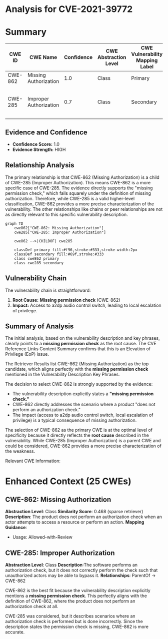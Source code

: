 # Analysis for CVE-2021-39772

# Summary
| CWE ID | CWE Name | Confidence | CWE Abstraction Level | CWE Vulnerability Mapping Label | CWE-Vulnerability Mapping Notes |
|---|---|---|---|---|---|
| CWE-862 | Missing Authorization | 1.0 | Class | Primary | Allowed-with-Review |
| CWE-285 | Improper Authorization | 0.7 | Class | Secondary | Allowed-with-Review, Parent of CWE-862 |

## Evidence and Confidence

*   **Confidence Score:** 1.0
*   **Evidence Strength:** HIGH

## Relationship Analysis
The primary relationship is that CWE-862 (Missing Authorization) is a child of CWE-285 (Improper Authorization). This means CWE-862 is a more specific case of CWE-285. The evidence directly supports the "missing permission check," which falls squarely under the definition of missing authorization. Therefore, while CWE-285 is a valid higher-level classification, CWE-862 provides a more precise characterization of the vulnerability. The other relationships like chains or peer relationships are not as directly relevant to this specific vulnerability description.

```mermaid
graph TD
    cwe862["CWE-862: Missing Authorization"]
    cwe285["CWE-285: Improper Authorization"]

    cwe862 -->|CHILDOF| cwe285

    classDef primary fill:#f96,stroke:#333,stroke-width:2px
    classDef secondary fill:#69f,stroke:#333
    class cwe862 primary
    class cwe285 secondary
```

## Vulnerability Chain
The vulnerability chain is straightforward:
1.  **Root Cause:** **Missing permission check** (CWE-862)
2.  **Impact:** Access to a2dp audio control switch, leading to local escalation of privilege.

## Summary of Analysis
The initial analysis, based on the vulnerability description and key phrases, clearly points to a **missing permission check** as the root cause. The CVE Reference Links Content Summary confirms that this is an Elevation of Privilege (EoP) issue.

The Retriever Results list CWE-862 (Missing Authorization) as the top candidate, which aligns perfectly with the **missing permission check** mentioned in the Vulnerability Description Key Phrases.

The decision to select CWE-862 is strongly supported by the evidence:
*   The vulnerability description explicitly states a **"missing permission check."**
*   CWE-862 directly addresses the scenario where a product "does not perform an authorization check."
*   The impact (access to a2dp audio control switch, local escalation of privilege) is a typical consequence of missing authorization.

The selection of CWE-862 as the primary CWE is at the optimal level of specificity because it directly reflects the **root cause** described in the vulnerability. While CWE-285 (Improper Authorization) is a parent CWE and could be considered, CWE-862 provides a more precise characterization of the weakness.

Relevant CWE Information:

# Enhanced Context (25 CWEs)

## CWE-862: Missing Authorization
**Abstraction Level**: Class
**Similarity Score**: 0.468 (sparse retriever)
**Description**:
The product does not perform an authorization check when an actor attempts to access a resource or perform an action.
**Mapping Guidance**:
- Usage: Allowed-with-Review

## CWE-285: Improper Authorization
**Abstraction Level**: Class
**Description**:The software performs an authorization check, but it does not correctly perform the check such that unauthorized actors may be able to bypass it.
**Relationships**: ParentOf -> CWE-862

CWE-862 is the best fit because the vulnerability description explicitly mentions a **missing permission check**. This perfectly aligns with the definition of CWE-862, where the product does not perform an authorization check at all.

CWE-285 was considered, but it describes scenarios where an authorization check is performed but is done incorrectly. Since the description states the permission check is missing, CWE-862 is more accurate.